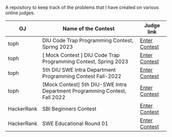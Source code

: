 A repository to keep track of the problems that I have created on various online judges.


| OJ | Name of the Contest  | Judge link |
| -- | -------- | ----------- |
| toph | DIU Code Trap Programming Contest, Spring 2023 | [Enter Contest]((https://toph.co/c/diu-code-trap-spring-2023)) |
| toph | [ Mock Contest ] DIU Code Trap Programming Contest, Spring 2023 | [Enter Contest](https://toph.co/c/diu-code-trap-spring-2023-mock) |
| toph | 5th DIU SWE Intra Department Programming Contest Fall-2022 | [Enter Contest](https://toph.co/c/5th-diu-swe-intra-department-fall-2022) |
| toph | [Mock Contest] 5th DIU-SWE Intra Department Programming Contest, Fall 2022 | [Enter Contest](https://toph.co/c/mock-5th-diu-swe-intra-department-fall-2022) |
| HackerRank | SBI Beginners Contest | [Enter Contest](https://www.hackerrank.com/contests/sbi-beginners-contest/challenges) |
| HackerRank | SWE Educational Round 01 | [Enter Contest](https://www.hackerrank.com/contests/swe-educational-round-01/challenges) |


